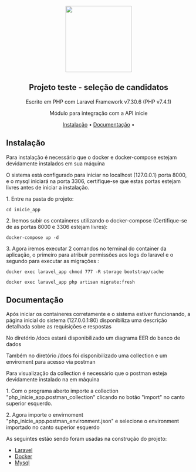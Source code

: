 
<p align="center"><a href="https://inicie.digital/" target="_blank"><img src="https://inicie.digital/wp-content/uploads/2022/03/inicie_logo-03-2048x830.png" width="180"></a></p>

<h2 align="center">Projeto teste - seleção de candidatos</h2>
<p align="center">Escrito em PHP com  Laravel Framework v7.30.6 (PHP v7.4.1) </p>
<p align="center">Módulo para integração com a API inicie</p>

<p align="center">
<a href="#install">Instalação</a> •
<a href="#docs">Documentação</a> • 

## Instalação
<div id="install">
<p>Para instalação é necessário que o docker e docker-compose estejam devidamente instalados em sua máquina</p>
<p>O sistema está configurado para iniciar no localhost (127.0.0.1) porta 8000, e o mysql iniciará na porta 3306, certifique-se que estas portas estejam livres antes de iniciar a instalação.</p>
<p>1. Entre na pasta do projeto: </p>

```
cd inicie_app
```
<p>2. Iremos subir os containeres utilizando o docker-compose (Certifique-se de as portas 8000 e 3306 estejam livres): </p>   

```
docker-compose up -d
```
<p>3. Agora iremos executar 2 comandos no terminal do container da aplicação, o primeiro para atribuir permissões aos logs do laravel e o segundo para executar as migrações : </p>

```
docker exec laravel_app chmod 777 -R storage bootstrap/cache  
```

```
docker exec laravel_app php artisan migrate:fresh
```
</div>

## Documentação
<div id="docs">
<p>Após iniciar os containeres corretamente e o sistema estiver funcionando, a página inicial do sistema (127.0.0.1:80) disponibiliza uma descrição detalhada sobre as requisições e respostas</p>
<p>No diretório  /docs estará disponibilizado um diagrama EER do banco de dados</p>
<p>Também no diretório /docs foi disponibilizado uma collection e um enviroment para acesso via postman</p>
<p>Para visualização da collection é necessário que o postman esteja devidamente instalado na em máquina</p>
<p>1. Com o programa aberto importe a collection "php_inicie_app.postman_collection" clicando no botão "import" no canto superior esquerdo.</p>
<p>2. Agora importe o envirnoment "php_inicie_app.postman_environment.json" e selecione o environment importado no canto superior esquerdo</p>
</div>


As seguintes estão sendo foram usadas na construção do projeto:

- [Laravel](https://laravel.com/)
- [Docker](https://www.docker.com/)
- [Mysql](https://www.mysql.com/)

